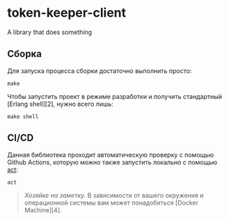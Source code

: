 # token-keeper-client

A library that does something

## Сборка

Для запуска процесса сборки достаточно выполнить просто:

    make

Чтобы запустить проект в режиме разработки и получить стандартный [Erlang shell][2], нужно всего лишь:

    make shell

## CI/CD
Данная библиотека проходит автоматическую проверку с помощью Github Actions, которую можно также запустить локально с помощью [act](https://github.com/nektos/act):
```
act
```

> _Хозяйке на заметку._ В зависимости от вашего окружения и операционной системы вам может понадобиться [Docker Machine][4].
